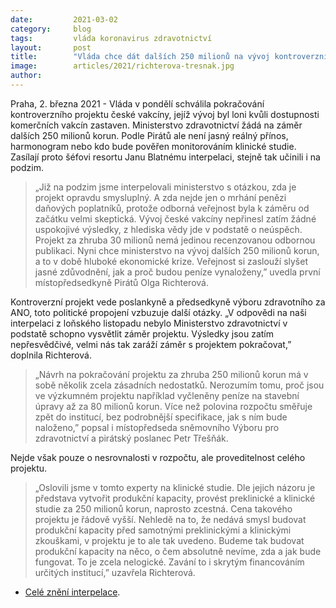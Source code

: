 ```yaml
---
date:         2021-03-02
category:     blog
tags:         vláda koronavirus zdravotnictví
layout:       post
title:        "Vláda chce dát dalších 250 milionů na vývoj kontroverzní české vakcíny. Piráti žádají ministra zdravotnictví o zdůvodnění"
image:        articles/2021/richterova-tresnak.jpg
author:       
---
```




Praha, 2. března 2021 - Vláda v pondělí schválila pokračování kontroverzního projektu české vakcíny, jejíž vývoj byl loni kvůli dostupnosti komerčních vakcín zastaven. Ministerstvo zdravotnictví žádá na záměr dalších 250 milionů korun. Podle Pirátů ale není jasný reálný přínos, harmonogram nebo kdo bude pověřen monitorováním klinické studie. Zasílají proto šéfovi resortu Janu Blatnému interpelaci, stejně tak učinili i na podzim.

> „Již na podzim jsme interpelovali ministerstvo s otázkou, zda je projekt opravdu smysluplný. A zda nejde jen o mrhání penězi daňových poplatníků, protože odborná veřejnost byla k záměru od začátku velmi skeptická. Vývoj české vakcíny nepřinesl zatím žádné uspokojivé výsledky, z hlediska vědy jde v podstatě o neúspěch. Projekt za zhruba 30 milionů nemá jedinou recenzovanou odbornou publikaci. Nyni chce ministerstvo na vývoj dalších 250 milionů korun, a to v době hluboké ekonomické krize. Veřejnost si zaslouží slyšet jasné zdůvodnění, jak a proč budou peníze vynaloženy,” uvedla první místopředsedkyně Pirátů Olga Richterová.

Kontroverzní projekt vede poslankyně a předsedkyně výboru zdravotního za ANO, toto politické propojení vzbuzuje další otázky. „V odpovědi na naši interpelaci z loňského listopadu nebylo Ministerstvo zdravotnictví v podstatě schopno vysvětlit záměr projektu. Výsledky jsou zatím nepřesvědčivé, velmi nás tak zaráží záměr s projektem pokračovat,” doplnila Richterová.

> „Návrh na pokračování projektu za zhruba 250 milionů korun má v sobě několik zcela zásadních nedostatků. Nerozumím tomu, proč jsou ve výzkumném projektu například vyčleněny peníze na stavební úpravy až za 80 milionů korun. Více než polovina rozpočtu směřuje zpět do institucí, bez podrobnější specifikace, jak s ním bude naloženo,” popsal i místopředseda sněmovního Výboru pro zdravotnictví a pirátský poslanec Petr Třešňák.

Nejde však pouze o nesrovnalosti v rozpočtu, ale proveditelnost celého projektu. 

> „Oslovili jsme v tomto experty na klinické studie. Dle jejich názoru je představa vytvořit produkční kapacity, provést preklinické a klinické studie za 250 milionů korun, naprosto zcestná. Cena takového projektu je řádově vyšší. Nehledě na to, že nedává smysl budovat produkční kapacity před samotnými preklinickými a klinickými zkouškami, v projektu je to ale tak uvedeno. Budeme tak budovat produkční kapacity na něco, o čem absolutně nevíme, zda a jak bude fungovat. To je zcela nelogické. Zavání to i skrytým financováním určitých institucí,” uzavřela Richterová.

* [Celé znění interpelace](https://www.pirati.cz/assets/pdf/Pirati-interpelace_česká_vakcína.pdf). 
